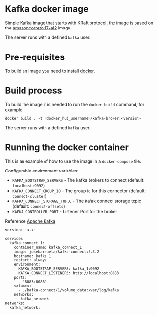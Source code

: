 # Kafka docker image

Simple Kafka image that starts with KRaft protocol, the image is based on the [amazoncorreto:17-al2](https://github.com/corretto/corretto-docker/blob/7996710c56ef95dba20bb0d5784b0e941dfdaa5b/17/jdk/al2/Dockerfile) image.

The server runs with a defined `kafka` user.

# Pre-requisites

To build an image you need to install [docker](https://docs.docker.com/desktop/).

# Build process

To build the image it is needed to run the `docker build` command, for example:

```shell
docker build . -t <docker_hub_username>/kafka-broker:<version> 
```

The server runs with a defined `kafka` user.

# Running the docker container

This is an example of how to use the image in a `docker-compose` file.

Configurable environment variables:

- `KAFKA_BOOTSTRAP_SERVERS` - The kafka brokers to connect (default: `localhost:9092`)
- `KAFKA_CONNECT_GROUP_ID` -  The group id for this connector (default: `connect-cluster`)
- `KAFKA_CONNECT_STORAGE_TOPIC` - The kafak connect storage topic (default: `connect-offsets`)
- `KAFKA_CONTROLLER_PORT` - Listener Port for the broker


Reference [Apache Kafka](https://kafka.apache.org/documentation.html#brokerconfigs)

```
version: '3.7'

services
  kafka_connect_1:
    container_name: kafka_connect_1
    image: josebarrueta/kafka-connect:3.3.2
    hostname: kafka_1
    restart: always
    environment:
      KAFKA_BOOTSTRAP_SERVERS: kafka_1:9092
      KAFKA_CONNECT_LISTENERS: http://localhost:8083
    ports:
      - "8083:8083"
    volumes:
      - ./kafka-connect/1/volume_data:/var/log/kafka
    networks:
     - kafka_network
networks:
  kafka_network:
    
```